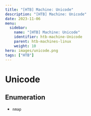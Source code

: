 ```yaml
---
title: "[HTB] Machine: Unicode"
description: "[HTB] Machine: Unicode"
date: 2023-11-06
menu:
  sidebar:
    name: "[HTB] Machine: Unicode"
    identifier: htb-machine-Unicode
    parent: htb-machines-linux
    weight: 10
hero: images/unicode.png
tags: ["HTB"]
---
```


# Unicode
## Enumeration
- `nmap`